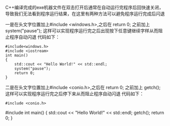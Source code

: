 C++编译完成的exe机器文件在双击打开后通常在自动运行完程序后回快速关闭，导致我们无法看到程序运行结果，在这里有两种方法可以避免程序运行完成后闪退

一是在头文字位置加上#include <windows.h>,之后在 return 0; 之前加上 system("pause"); 这样可以实现程序运行完之后出现按下任意键继续字样从而阻止程序自动闪退
代码如下：

    #include<windows.h>
    #include <iostream>
    int main()
    {
        std::cout << "Hello World!" << std::endl;
        system("pause");
        return 0;
    }

二是在头文字位置加上#include <conio.h>,之后在 return 0; 之前加上 getch(); 这样可以实现程序运行完之后停下来从而阻止程序自动闪退
代码如下：

    #include <conio.h>
#include <iostream>
int main()
{
    std::cout << "Hello World!" << std::endl;
    getch();
    return 0;
}